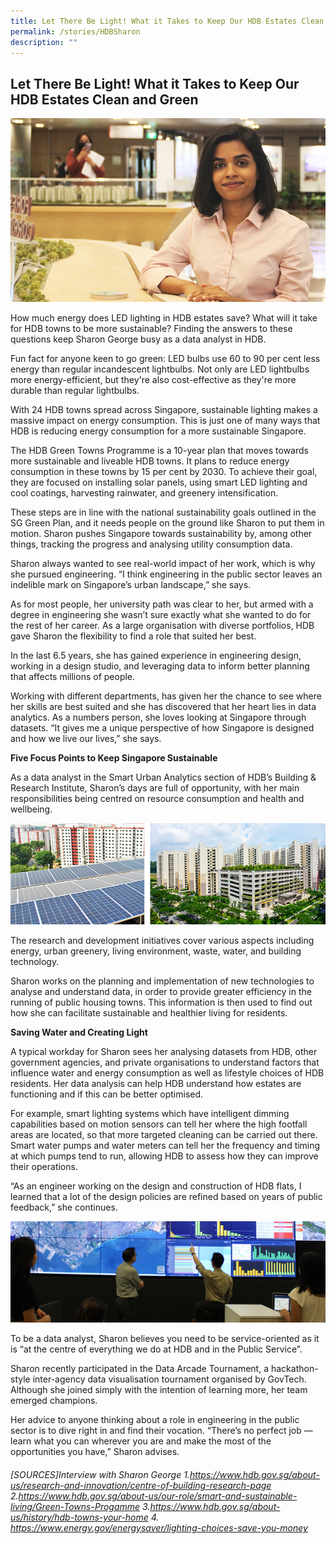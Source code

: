 ```yaml
---
title: Let There Be Light! What it Takes to Keep Our HDB Estates Clean and Green
permalink: /stories/HDBSharon
description: ""
---
```

## Let There Be Light! What it Takes to Keep Our HDB Estates Clean and Green

![](/images/article-imageHDB-article-1.png)

How much energy does LED lighting in HDB estates save? What will it take for HDB towns to be more sustainable? Finding the answers to these questions keep Sharon George busy as a data analyst in HDB. 

Fun fact for anyone keen to go green: LED bulbs use 60 to 90 per cent less energy than regular incandescent lightbulbs. Not only are LED lightbulbs more energy-efficient, but they're also cost-effective as they're more durable than regular lightbulbs.

With 24 HDB towns spread across Singapore, sustainable lighting makes a massive impact on energy consumption. This is just one of many ways that HDB is reducing energy consumption for a more sustainable Singapore.

The HDB Green Towns Programme is a 10-year plan that moves towards more sustainable and liveable HDB towns. It plans to reduce energy consumption in these towns by 15 per cent by 2030. To achieve their goal, they are focused on installing solar panels, using smart LED lighting and cool coatings, harvesting rainwater, and greenery intensification. 
     
These steps are in line with the national sustainability goals outlined in the SG Green Plan, and it needs people on the ground like Sharon to put them in motion. Sharon pushes Singapore towards sustainability by, among other things, tracking the progress and analysing utility consumption data. 
     
Sharon always wanted to see real-world impact of her work, which is why she pursued engineering. “I think engineering in the public sector leaves an indelible mark on Singapore’s urban landscape,” she says.

As for most people, her university path was clear to her, but armed with a degree in engineering she 
wasn’t sure exactly what she wanted to do for the rest of her career. As a large organisation with diverse portfolios, HDB gave Sharon the flexibility to find a role that suited her best. 

In the last 6.5 years, she has gained experience in engineering design, working in a design studio, and leveraging data to inform better planning that affects millions of people.
     
Working with different departments, has given her the chance to see where her skills are best suited and she has discovered that her heart lies in data analytics. As a numbers person, she loves looking at Singapore through datasets. “It gives me a unique perspective of how Singapore is designed and how we live our lives,” she says.
                              
**Five Focus Points to Keep Singapore Sustainable**

As a data analyst in the Smart Urban Analytics section of HDB’s Building & Research Institute, Sharon’s days are full of opportunity, with her main responsibilities being centred on  resource consumption and health and wellbeing. 

![](/images/article-imageHDB-article-2.png)

The research and development initiatives cover various aspects including energy, urban greenery, living environment, waste, water, and building technology.  

Sharon works on the planning and implementation of new technologies to analyse and understand data, in order to provide greater efficiency in the running of public housing towns. This information is then used to find out how she can facilitate sustainable and healthier living for residents. 
     
**Saving Water and Creating Light**

A typical workday for Sharon sees her analysing datasets from HDB, other government agencies, and private organisations to understand factors that influence water and energy consumption as well as lifestyle choices of HDB residents. Her data analysis can help HDB understand how estates are functioning and if this can be better optimised.

For example, smart lighting systems which have intelligent dimming capabilities based on motion sensors can tell her where the high footfall areas are located, so that more targeted cleaning can be carried out there. Smart water pumps and water meters can tell her the frequency and timing at which pumps tend to run, allowing HDB to assess how they can improve their operations.

“As an engineer working on the design and construction of HDB flats, I learned that a lot of the design policies are refined based on years of public feedback,” she continues.

![](/images/article-imageHDB-article-3.png)

To be a data analyst, Sharon believes you need to be service-oriented as it is “at the centre of everything we do at HDB and in the Public Service”.

Sharon recently participated in the Data Arcade Tournament, a hackathon-style inter-agency data visualisation tournament organised by GovTech. Although she joined simply with the intention of learning more, her team emerged champions. 
     
Her advice to anyone thinking about a role in engineering in the public sector is to dive right in and find their vocation. “There’s no perfect job — learn what you can wherever you are and make the most of the opportunities you have,” Sharon advises.

###### [SOURCES]Interview with Sharon George 1.https://www.hdb.gov.sg/about-us/research-and-innovation/centre-of-building-research-page 2.https://www.hdb.gov.sg/about-us/our-role/smart-and-sustainable-living/Green-Towns-Progamme 3.https://www.hdb.gov.sg/about-us/history/hdb-towns-your-home 4. https://www.energy.gov/energysaver/lighting-choices-save-you-money
